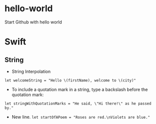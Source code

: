 # hello-world
Start Github with hello world

# Swift

## String

- String Interpolation

```let welcomeString = "Hello \(firstName), welcome to \(city)"```
- To include a quotation mark in a string, type a backslash before the quotation mark:

```let stringWithQuotationMarks = "He said, \"Hi there!\" as he passed by."```
- New line.
```let startOfAPoem = "Roses are red.\nViolets are blue."```

